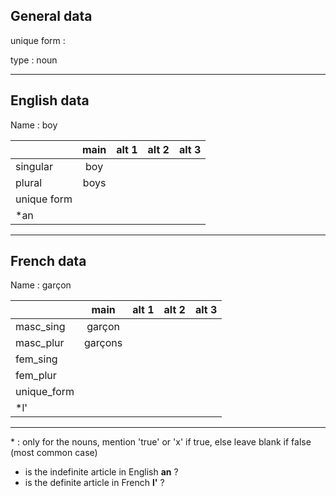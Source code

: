 ## General data

unique form :

type : noun

---

## English data

Name : boy

|             | main | alt 1 | alt 2 | alt 3 |
| :---------- | :--: | :---: | :---: | ----- |
| singular    | boy  |       |       |       |
| plural      | boys |       |       |       |
| unique form |      |       |       |       |
| \*an        |      |       |       |       |

---

## French data

Name : garçon

|             |  main   | alt 1 | alt 2 | alt 3 |
| :---------- | :-----: | :---: | :---: | :---: |
| masc_sing   | garçon  |       |       |       |
| masc_plur   | garçons |       |       |       |
| fem_sing    |         |       |       |       |
| fem_plur    |         |       |       |       |
| unique_form |         |       |       |       |
| \*l'        |         |       |       |       |

---

\* : only for the nouns, mention 'true' or 'x' if true, else leave blank if false (most common case)

- is the indefinite article in English **an** ?
- is the definite article in French **l'** ?

